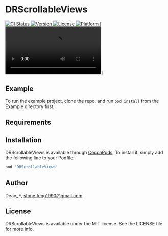 # DRScrollableViews

[![CI Status](https://img.shields.io/travis/Dean_F/DRScrollableViews.svg?style=flat)](https://travis-ci.org/Dean_F/DRScrollableViews)
[![Version](https://img.shields.io/cocoapods/v/DRScrollableViews.svg?style=flat)](https://cocoapods.org/pods/DRScrollableViews)
[![License](https://img.shields.io/cocoapods/l/DRScrollableViews.svg?style=flat)](https://cocoapods.org/pods/DRScrollableViews)
[![Platform](https://img.shields.io/cocoapods/p/DRScrollableViews.svg?style=flat)](https://cocoapods.org/pods/DRScrollableViews)
[![演示](https://github.com/DeanFs/DRScrollableViews/blob/master/演示.mp4)]

## Example

To run the example project, clone the repo, and run `pod install` from the Example directory first.

## Requirements

## Installation

DRScrollableViews is available through [CocoaPods](https://cocoapods.org). To install
it, simply add the following line to your Podfile:

```ruby
pod 'DRScrollableViews'
```

## Author

Dean_F, stone.feng1990@gmail.com

## License

DRScrollableViews is available under the MIT license. See the LICENSE file for more info.
